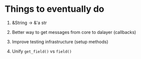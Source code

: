 # Things to eventually do

1. &String -> &'a str

1. Better way to get messages from core to dalayer (callbacks)

1. Improve testing infrastructure (setup methods)

1. Unify `get_field()` vs `field()`
